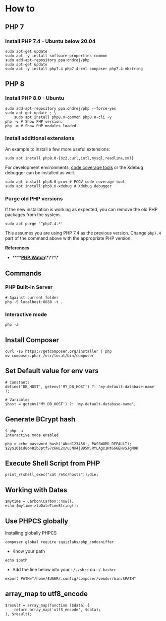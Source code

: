 # How to

## PHP 7

### Install PHP 7.4 - Ubuntu below 20.04

```text
sudo apt-get update
sudo apt -y install software-properties-common
sudo add-apt-repository ppa:ondrej/php
sudo apt-get update
sudo apt -y install php7.4 php7.4-xml composer php7.4-mbstring
```

## PHP 8

### Install PHP 8.0 - Ubuntu

```text
sudo add-apt-repository ppa:ondrej/php --force-yes
sudo apt-get update ; \
    sudo apt install php8.0-common php8.0-cli -y
php -v # Show PHP version.
php -m # Show PHP modules loaded.
```

### **Install a**dditional extensions

An example to install a few more useful extensions:

```text
sudo apt install php8.0-{bz2,curl,intl,mysql,readline,xml}
```

For development environments, [code coverage tools](https://php.watch/articles/php-code-coverage-comparison) or the Xdebug debugger can be installed as well.

```text
sudo apt install php8.0-pcov # PCOV code coverage tool
sudo apt install php8.0-xdebug # Xdebug debugger
```

### Purge old PHP versions

If the new installation is working as expected, you can remove the old PHP packages from the system.

```text
sudo apt purge '^php7.4.*'
```

This assumes you are using PHP 7.4 as the previous version. Change `php7.4` part of the command above with the appropriate PHP version.

**References**

* \*\*\*\*[**PHP.Watch**](https://php.watch/articles/php-8.0-installation-update-guide-debian-ubuntu#:~:text=Install%20PHP%208.0%20with%20CLI&text=0%2Dcommon%20%2C%20and%20the%20CLI,m%20%23%20Show%20PHP%20modules%20loaded.)\*\*\*\*

## Commands

### PHP Built-in Server

```text
# Against current folder
php -S localhost:8888 -t .
```

### Interactive mode

```text
php -a
```

## Install Composer

```text
curl -sS https://getcomposer.org/installer | php
mv composer.phar /usr/local/bin/composer
```

## Set Default value for env vars

```text
# Constants
define('DB_HOST', getenv('MY_DB_HOST') ?: 'my-default-database-name' );

# Variables
$host = getenv('MY_DB_HOST') ?: 'my-default-database-name';
```

## Generate BCrypt hash

```text
$ php -a
Interactive mode enabled

php > echo password_hash('Abcd123456', PASSWORD_DEFAULT);
$2y$10$id8o48ibJptfS7c6HL2x/uJNX4jBDSW.RYLAgx1HtG66EHvSJgM0K

```

## Execute Shell Script from PHP

```text
print_r(shell_exec("cat /etc/hosts"));die;
```

## Working with Dates

```text
$mytime = Carbon\Carbon::now();
echo $mytime->toDateTimeString();
```

## Use PHPCS globally

Installing globally PHPCS

```text
composer global require squizlabs/php_codesniffer
```

* Know your path

```text
echo $path
```

* Add the line below into your `~/.zshrc` ou `~/.bashrc`

```text
export PATH="/home/$USER/.config/composer/vendor/bin:$PATH"
```

## array\_map to utf8\_encode

```text
$result = array_map(function ($data) {
    return array_map('utf8_encode', $data);
}, $result);
```

## 

